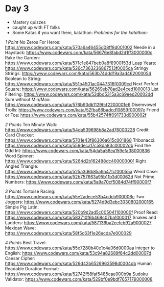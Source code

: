# Day 3

- Mastery quizzes
- caught up with FT folks
- Some Katas if you want them, katathon:
*Problems for the katathon:*

*1 Point*
No Zeros For Heros: https://www.codewars.com/kata/570a6a46455d08ff8d001002
Neede in a Haystack:  https://www.codewars.com/kata/56676e8fabd2d1ff3000000c
Rake the Garden: https://www.codewars.com/kata/571c1e847beb0a8f8900153d
Leap Years: https://www.codewars.com/kata/526c7363236867513f0005ca
Stringy Strings: https://www.codewars.com/kata/563b74ddd19a3ad462000054
Boolean to String: https://www.codewars.com/kata/551b4501ac0447318f0009cd
Next Perfect Square: https://www.codewars.com/kata/56269eb78ad2e4ced1000013
List Filtering: https://www.codewars.com/kata/53dbd5315a3c69eed20002dd
Sum without Min/Max: https://www.codewars.com/kata/576b93db1129fcf2200001e6
Disemvowel Trolls: https://www.codewars.com/kata/52fba66badcd10859f00097e
Friend or Foe: https://www.codewars.com/kata/55b42574ff091733d900002f

*2 Points*
Ten Minute Walk: https://www.codewars.com/kata/54da539698b8a2ad76000228
Credit Card Checker: https://www.codewars.com/kata/5701e43f86306a615c001868
Tribonacci: https://www.codewars.com/kata/556deca17c58da83c00002db
Find the Odd Int: https://www.codewars.com/kata/54da5a58ea159efa38000836
Word Spinner: https://www.codewars.com/kata/5264d2b162488dc400000001
Right Angled Triangle: https://www.codewars.com/kata/525a3d6b85a9a47fcf00055a
Weird Case: https://www.codewars.com/kata/52b757663a95b11b3d00062d
Not Prime Numbers: https://www.codewars.com/kata/5a9a70cf5084d74ff90000f7

*3 Points*
Tortoise Racing: https://www.codewars.com/kata/55e2adece53b4cdcb900006c
Two Joggers: https://www.codewars.com/kata/5274d9d3ebc3030802000165
Simple Pig Latin:  https://www.codewars.com/kata/520b9d2ad5c005041100000f
Proof Read: https://www.codewars.com/kata/583710f6b468c07ba1000017
Snakes and Ladders: https://www.codewars.com/kata/587136ba2eefcb92a9000027
Mexican Wave: https://www.codewars.com/kata/58f5c63f1e26ecda7e000029

*4 Points*
Best Travel: https://www.codewars.com/kata/55e7280b40e1c4a06d0000aa
Integer to English: https://www.codewars.com/kata/53c94a82689f84c2dd00007d
Caesar Cipher: https://www.codewars.com/kata/526d42b6526963598d0004db
Human Readable Duration Format: https://www.codewars.com/kata/52742f58faf5485cae000b9a
Sudoku Validator: https://www.codewars.com/kata/529bf0e9bdf7657179000008

